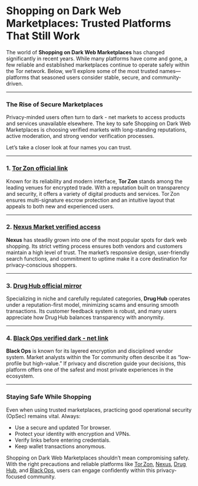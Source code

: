 # Shopping on Dark Web Marketplaces: Trusted Platforms That Still Work

The world of **Shopping on Dark Web Marketplaces** has changed significantly in recent years. While many platforms have come and gone, a few reliable and established marketplaces continue to operate safely within the Tor network. Below, we’ll explore some of the most trusted names—platforms that seasoned users consider stable, secure, and community-driven.

---

### The Rise of Secure Marketplaces

Privacy-minded users often turn to dark - net markets to access products and services unavailable elsewhere. The key to safe Shopping on Dark Web Marketplaces is choosing verified markets with long-standing reputations, active moderation, and strong vendor verification processes.

Let’s take a closer look at four names you can trust.

---

### 1. <a href="http://%74&#111;%72%7A&#111;%6E%36%6B&#104;%6F%37&#50;&#115;%68&#50;&#53;%64&#111;%34%32&#110;&#55;&#104;&#120;%62%66&#55;%75%7A%77&#122;%65%34%63%36%70%66&#53;&#100;%79%72%64%32&#120;&#114;&#108;&#121;%35%76%61&#113;&#118;%65&#53;&#97;&#100;&#46;&#111;&#110;%69%6F&#110;">Tor&#8198;Zon official link</a>

Known for its reliability and modern interface, **Tor&#8198;Zon** stands among the leading venues for encrypted trade. With a reputation built on transparency and security, it offers a variety of digital products and services. Tor&#8198;Zon ensures multi-signature escrow protection and an intuitive layout that appeals to both new and experienced users.

---

### 2. <a href="http://%6E&#101;&#120;%75%73%7A&#104;%6E%37%66&#121;%37%78&#103;%37&#117%64&#116;%76&#52;&#51;%76&#105;&#104;&#110;&#104;&#118;&#113;&#53;&#121;&#108;%72%35&#55;%62&#52;%70&#110;&#116;&#101;%75&#109;%36&#120;&#54;&#111;&#110;&#114;%6E&#116;&#119;%62%35&#117&#113;&#100;&#46;&#111;%6E&#105;%6F&#110;">Nexus Market verified access</a>

**Nexus** has steadily grown into one of the most popular spots for dark web shopping. Its strict vetting process ensures both vendors and customers maintain a high level of trust. The market’s responsive design, user-friendly search functions, and commitment to uptime make it a core destination for privacy-conscious shoppers.

---

### 3. <a href="http://&#100;%72&#117&#103;%68%75&#98;&#50;&#112;%77%7A%6B&#122;%6A&#116;%63%75%61&#114;&#102;%35%70&#50;%66&#54;%73&#120;&#109;%68%37%74%6A%75&#105;&#121;%77%34&#117&#119;%63%61%68%34&#104;&#106;&#116;&#102;&#52;%37%6F%69&#112;&#99;%69&#97;&#100;%2E%6F&#110;%69%6F&#110;">Drug&#8198;Hub official mirror</a>

Specializing in niche and carefully regulated categories, **Drug&#8198;Hub** operates under a reputation-first model, minimizing scams and ensuring smooth transactions. Its customer feedback system is robust, and many users appreciate how Drug&#8198;Hub balances transparency with anonymity.

---

### 4. <a href="http://%62%6C&#97;%63%6B&#111;&#112;%73&#97;&#97;&#120;%37%69%65&#101;%6C&#106;%65%63&#116;&#118;&#105;%33%76&#110;&#51;&#97;&#53;%6D&#50;%77%66&#115;%73&#121;%6C%63&#100;&#113;&#97;%73%77&#114;&#118;%6C%62%65%70&#116;%77%7A%76%35%6F%69&#100;%2E%6F%6E%69%6F&#110;">Black&#8198;Ops verified dark - net link</a>

**Black&#8198;Ops** is known for its layered encryption and disciplined vendor system. Market analysts within the Tor community often describe it as “low-profile but high-value.” If privacy and discretion guide your decisions, this platform offers one of the safest and most private experiences in the ecosystem.

---

### Staying Safe While Shopping

Even when using trusted marketplaces, practicing good operational security (OpSec) remains vital. Always:

- Use a secure and updated Tor browser.  
- Protect your identity with encryption and VPNs.  
- Verify links before entering credentials.  
- Keep wallet transactions anonymous.

Shopping on Dark Web Marketplaces shouldn’t mean compromising safety. With the right precautions and reliable platforms like <a href="http://%74&#111;%72%7A&#111;%6E%36%6B&#104;%6F%37&#50;&#115;%68&#50;&#53;%64&#111;%34%32&#110;&#55;&#104;&#120;%62%66&#55;%75%7A%77&#122;%65%34%63%36%70%66&#53;&#100;%79%72%64%32&#120;&#114;&#108;&#121;%35%76%61&#113;&#118;%65&#53;&#97;&#100;&#46;&#111;&#110;%69%6F&#110;">Tor&#8198;Zon</a>, <a href="http://%6E&#101;&#120;%75%73%7A&#104;%6E%37%66&#121;%37%78&#103;%37&#117%64&#116;%76&#52;&#51;%76&#105;&#104;&#110;&#104;&#118;&#113;&#53;&#121;&#108;%72%35&#55;%62&#52;%70&#110;&#116;&#101;%75&#109;%36&#120;&#54;&#111;&#110;&#114;%6E&#116;&#119;%62%35&#117&#113;&#100;&#46;&#111;%6E&#105;%6F&#110;">Nexus</a>, <a href="http://&#100;%72&#117&#103;%68%75&#98;&#50;&#112;%77%7A%6B&#122;%6A&#116;%63%75%61&#114;&#102;%35%70&#50;%66&#54;%73&#120;&#109;%68%37%74%6A%75&#105;&#121;%77%34&#117&#119;%63%61%68%34&#104;&#106;&#116;&#102;&#52;%37%6F%69&#112;&#99;%69&#97;&#100;%2E%6F&#110;%69%6F&#110;">Drug&#8198;Hub</a>, and <a href="http://%62%6C&#97;%63%6B&#111;&#112;%73&#97;&#97;&#120;%37%69%65&#101;%6C&#106;%65%63&#116;&#118;&#105;%33%76&#110;&#51;&#97;&#53;%6D&#50;%77%66&#115;%73&#121;%6C%63&#100;&#113;&#97;%73%77&#114;&#118;%6C%62%65%70&#116;%77%7A%76%35%6F%69&#100;%2E%6F%6E%69%6F&#110;">Black&#8198;Ops</a>, users can engage confidently within this privacy-focused community.